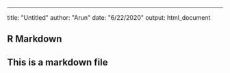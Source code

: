 ---
title: "Untitled"
author: "Arun"
date: "6/22/2020"
output: html_document

## R Markdown

## This is a markdown file
